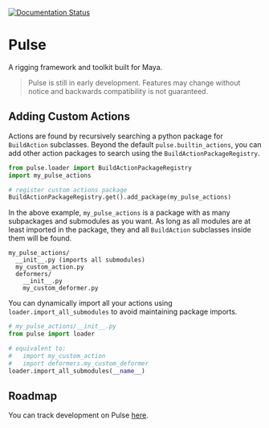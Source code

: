 [![Documentation Status](https://readthedocs.org/projects/maya-pulse/badge/?version=latest)](https://maya-pulse.readthedocs.io/en/latest/?badge=latest)

# Pulse

A rigging framework and toolkit built for Maya.

> Pulse is still in early development. Features may change without notice and backwards compatibility is not guaranteed.

## Adding Custom Actions

Actions are found by recursively searching a python package for `BuildAction` subclasses. Beyond the default
`pulse.builtin_actions`, you can add other action packages to search using the `BuildActionPackageRegistry`.

```py
from pulse.loader import BuildActionPackageRegistry
import my_pulse_actions

# register custom actions package
BuildActionPackageRegistry.get().add_package(my_pulse_actions)
```

In the above example, `my_pulse_actions` is a package with as many subpackages and submodules as you want.
As long as all modules are at least imported in the package, they and all `BuildAction` subclasses inside them will be
found.

```
my_pulse_actions/
  __init__.py (imports all submodules)
  my_custom_action.py
  deformers/
    __init__.py
    my_custom_deformer.py
```

You can dynamically import all your actions using `loader.import_all_submodules` to avoid maintaining package imports.

```py
# my_pulse_actions/__init__.py
from pulse import loader

# equivalent to:
#   import my_custom_action
#   import deformers.my_custom_deformer
loader.import_all_submodules(__name__)
```

## Roadmap

You can track development on Pulse [here](https://bohdon.notion.site/f656af523ead43a5893679d13e36e6aa).
